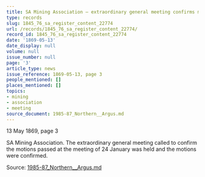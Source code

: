 ```yaml
---
title: SA Mining Association — extraordinary general meeting confirms motions
type: records
slug: 1845_76_sa_register_content_22774
url: /records/1845_76_sa_register_content_22774/
record_id: 1845_76_sa_register_content_22774
date: '1869-05-13'
date_display: null
volume: null
issue_number: null
page: '3'
article_type: news
issue_reference: 1869-05-13, page 3
people_mentioned: []
places_mentioned: []
topics:
- mining
- association
- meeting
source_document: 1985-87_Northern__Argus.md
---
```


13 May 1869, page 3

SA Mining Association.  The extraordinary general meeting called to confirm the motions passed at the meeting of 24 January was held and the motions were confirmed.


Source: [1985-87_Northern__Argus.md](/downloads/markdown/1985-87_Northern__Argus.md)
